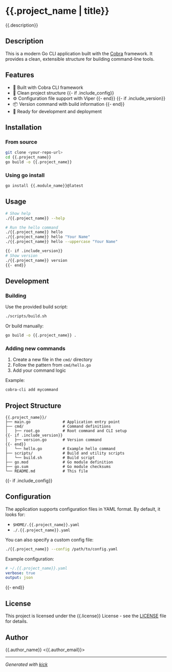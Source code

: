 # {{.project_name | title}}

{{.description}}

## Description

This is a modern Go CLI application built with the [Cobra](https://github.com/spf13/cobra) framework. It provides a clean, extensible structure for building command-line tools.

## Features

- 🐍 Built with Cobra CLI framework
- 📁 Clean project structure
{{- if .include_config}}
- ⚙️ Configuration file support with Viper
{{- end}}
{{- if .include_version}}
- 📦 Version command with build information
{{- end}}
- 🚀 Ready for development and deployment

## Installation

### From source

```bash
git clone <your-repo-url>
cd {{.project_name}}
go build -o {{.project_name}}
```

### Using go install

```bash
go install {{.module_name}}@latest
```

## Usage

```bash
# Show help
./{{.project_name}} --help

# Run the hello command
./{{.project_name}} hello
./{{.project_name}} hello "Your Name"
./{{.project_name}} hello --uppercase "Your Name"

{{- if .include_version}}
# Show version
./{{.project_name}} version
{{- end}}
```

## Development

### Building

Use the provided build script:

```bash
./scripts/build.sh
```

Or build manually:

```bash
go build -o {{.project_name}} .
```

### Adding new commands

1. Create a new file in the `cmd/` directory
2. Follow the pattern from `cmd/hello.go`
3. Add your command logic

Example:

```bash
cobra-cli add mycommand
```

## Project Structure

```
{{.project_name}}/
├── main.go              # Application entry point
├── cmd/                 # Command definitions
│   ├── root.go          # Root command and CLI setup
{{- if .include_version}}
│   ├── version.go       # Version command
{{- end}}
│   └── hello.go         # Example hello command
├── scripts/             # Build and utility scripts
│   └── build.sh         # Build script
├── go.mod               # Go module definition
├── go.sum               # Go module checksums
└── README.md            # This file
```

{{- if .include_config}}

## Configuration

The application supports configuration files in YAML format. By default, it looks for:

- `$HOME/.{{.project_name}}.yaml`
- `./.{{.project_name}}.yaml`

You can also specify a custom config file:

```bash
./{{.project_name}} --config /path/to/config.yaml
```

Example configuration:

```yaml
# ~/.{{.project_name}}.yaml
verbose: true
output: json
```
{{- end}}

## License

This project is licensed under the {{.license}} License - see the [LICENSE](LICENSE) file for details.

## Author

{{.author_name}} <{{.author_email}}>

---

*Generated with [kick](https://github.com/kick-cli/kick)*
